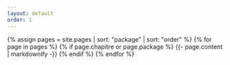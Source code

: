 ```yaml
---
layout: default
order: 1
---
```



{% assign pages = site.pages | sort: "package" | sort: "order" %}
{% for page in pages %}
 {% if page.chapitre or page.package %}
    {{- page.content | markdownify -}}
  {% endif %}
{% endfor %}
 
